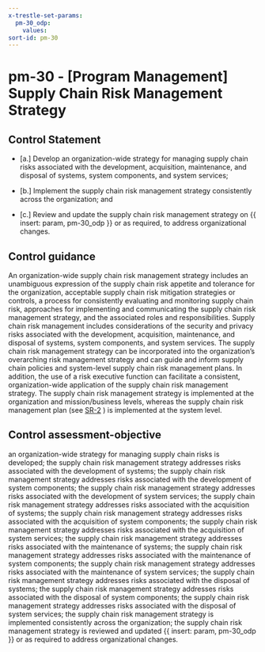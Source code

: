 ```yaml
---
x-trestle-set-params:
  pm-30_odp:
    values:
sort-id: pm-30
---
```


# pm-30 - \[Program Management\] Supply Chain Risk Management Strategy

## Control Statement

- \[a.\] Develop an organization-wide strategy for managing supply chain risks associated with the development, acquisition, maintenance, and disposal of systems, system components, and system services;

- \[b.\] Implement the supply chain risk management strategy consistently across the organization; and

- \[c.\] Review and update the supply chain risk management strategy on {{ insert: param, pm-30_odp }} or as required, to address organizational changes.

## Control guidance

An organization-wide supply chain risk management strategy includes an unambiguous expression of the supply chain risk appetite and tolerance for the organization, acceptable supply chain risk mitigation strategies or controls, a process for consistently evaluating and monitoring supply chain risk, approaches for implementing and communicating the supply chain risk management strategy, and the associated roles and responsibilities. Supply chain risk management includes considerations of the security and privacy risks associated with the development, acquisition, maintenance, and disposal of systems, system components, and system services. The supply chain risk management strategy can be incorporated into the organization’s overarching risk management strategy and can guide and inform supply chain policies and system-level supply chain risk management plans. In addition, the use of a risk executive function can facilitate a consistent, organization-wide application of the supply chain risk management strategy. The supply chain risk management strategy is implemented at the organization and mission/business levels, whereas the supply chain risk management plan (see [SR-2](#sr-2) ) is implemented at the system level.

## Control assessment-objective

an organization-wide strategy for managing supply chain risks is developed;
the supply chain risk management strategy addresses risks associated with the development of systems;
the supply chain risk management strategy addresses risks associated with the development of system components;
the supply chain risk management strategy addresses risks associated with the development of system services;
the supply chain risk management strategy addresses risks associated with the acquisition of systems;
the supply chain risk management strategy addresses risks associated with the acquisition of system components;
the supply chain risk management strategy addresses risks associated with the acquisition of system services;
the supply chain risk management strategy addresses risks associated with the maintenance of systems;
the supply chain risk management strategy addresses risks associated with the maintenance of system components;
the supply chain risk management strategy addresses risks associated with the maintenance of system services;
the supply chain risk management strategy addresses risks associated with the disposal of systems;
the supply chain risk management strategy addresses risks associated with the disposal of system components;
the supply chain risk management strategy addresses risks associated with the disposal of system services;
the supply chain risk management strategy is implemented consistently across the organization;
the supply chain risk management strategy is reviewed and updated {{ insert: param, pm-30_odp }} or as required to address organizational changes.
